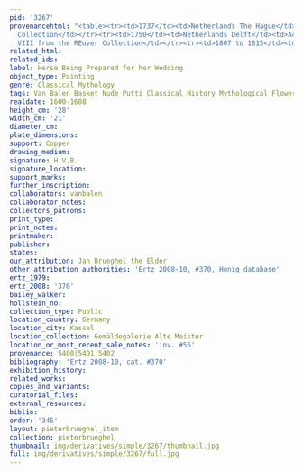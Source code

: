 ```yaml
---
pid: '3267'
provenancehtml: "<table><tr><td>1737</td><td>Netherlands The Hague</td><td>Private
  Collection</td></tr><tr><td>1750</td><td>Netherlands Delft</td><td>Acquired by Wilhelm
  VIII from the REuver Collection</td></tr><tr><td>1807 to 1815</td><td>France Paris</td><td></td></tr></table>"
related_html:
related_ids:
label: Herse Being Prepared for her Wedding
object_type: Painting
genre: Classical Mythology
tags: Van_Balen Basket Nude Putti Classical History Mythological Flowers
realdate: 1600-1608
height_cm: '28'
width_cm: '21'
diameter_cm:
plate_dimensions:
support: Copper
drawing_medium:
signature: H.V.B.
signature_location:
support_marks:
further_inscription:
collaborators: vanbalen
collaborator_notes:
collectors_patrons:
print_type:
print_notes:
printmaker:
publisher:
states:
our_attribution: Jan Brueghel the Elder
other_attribution_authorities: 'Ertz 2008-10, #370, Honig database'
ertz_1979:
ertz_2008: '370'
bailey_walker:
hollstein_no:
collection_type: Public
location_country: Germany
location_city: Kassel
location_collection: Gemäldegalerie Alte Meister
location_or_most_recent_sale_notes: 'inv. #56'
provenance: 5400|5401|5402
bibliography: 'Ertz 2008-10, cat. #370'
exhibition_history:
related_works:
copies_and_variants:
curatorial_files:
external_resources:
biblio:
order: '345'
layout: pieterbrueghel_item
collection: pieterbrueghel
thumbnail: img/derivatives/simple/3267/thumbnail.jpg
full: img/derivatives/simple/3267/full.jpg
---
```

